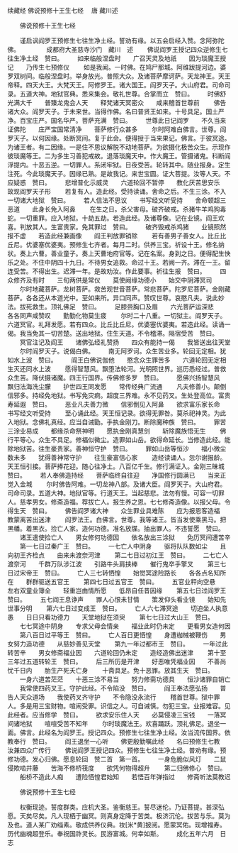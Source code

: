 续藏经   佛说预修十王生七经
　唐 藏川述
　　 

　　佛说预修十王生七经

　　谨启讽阎罗王预修生七往生净土经。誓劝有缘。以五会启经入赞。念阿弥陀佛。
　　　　成都府大圣慈寺沙门　藏川　述
　　佛说阎罗王授记四众逆修生七往生净土经　赞曰。
　　如来临般涅盘时　　广召天灵及地祇　　因为琰魔王授记　　乃传生七预修仪
　　如是我闻。一时佛。在鸠尸那城。阿维跋提河边。婆罗双树间。临般涅盘时。举身放光。普照大众。及诸菩萨摩诃萨。天龙神王。天王帝释。四天大王。大梵天王。阿修罗王。诸大国王。阎罗天子。大山府君。司命司录。五道大神。地狱官典。悉来集会。敬礼世尊。合掌而立　赞曰。
　　时佛舒光满大千　　普臻龙鬼会人天　　释梵诸天冥密众　　咸来稽首世尊前
　　佛告诸大众。阎罗天子。于未来世。当得作佛。名曰普贤王如来。十号具足。国土严净。百宝庄严。国名华严。菩萨充满　赞曰。
　　世尊此日记阎罗　　不久当来证佛陀　　庄严宝国常清净　　菩萨修行众甚多
　　尔时阿难白佛言。世尊。阎罗天子。以何因缘。处断冥间。复于此会。便得授于当来果记。佛言。于彼冥途。为诸王者。有二因缘。一是住不思议解脱不动地菩萨。为欲摄化极苦众生。示现作彼琰魔等王。二为多生习善犯戒故。退落琰魔天中。作大魔王。管摄诸鬼。科断阎浮提内。十恶五逆。一切罪人。系闭牢狱。日夜受苦。轮转其中。随业报身。定生注死。今此琰魔天子。因缘已熟。是故我记。来世宝圆。证大菩提。汝等人天。不应疑惑　赞曰。
　　悲增普化示威灵　　六道轮回不暂停　　教化厌苦思安乐　　故现阎罗天子形
　　若复有人。造此经。受持读诵。舍命之后。不生三涂。不入一切诸大地狱　赞曰。
　　若人信法不思议　　书写经文听受持　　舍命顿超三恶道　　此身长免入阿鼻
　　在生之日。杀父害母。破齐破戒。杀猪牛羊鸡狗毒蛇。一切重罪。应入地狱。十劫五劫。若造此经。及诸尊像。记在业镜。阎王欢喜。判放其人。生富贵家。免其罪过　赞曰。
　　破齐毁戒杀鸡猪　　业镜照然报不虚　　若造此经兼画像　　阎王判放罪销除
　　若有善男子善女人。比丘比丘尼。优婆塞优婆夷。预修生七齐者。每月二时。供养三宝。祈设十王。修名纳状。奏上六曹。善业童子。奏上天曹地府官等。记在名案。身到之日。便得配生快乐之处。不住中阴四十九日。不待男女追救。命过十王。若阙一齐。滞在一王。留连受苦。不得出生。迟滞一年。是故劝汝。作此要事。祈往生报　赞曰。
　　四众修齐及有时　　三旬两供是常仪　　莫使阙缘功德小　　始交中阴滞冥司
　　尔时地藏菩萨。龙树菩萨。救苦观世音菩萨。常悲菩萨。陀罗尼菩萨。金刚藏菩萨。各各还从本道光中。至如来所。异口同声。赞叹世尊。哀愍凡夫。说此妙法。拔死救生。顶礼佛足　赞曰。
　　足膝赍胸口及眉　　六光菩萨运深悲　　各各同声咸赞叹　　勤勤化物莫生疲
　　尔时二十八重。一切狱主。阎罗天子。六道冥官。礼拜发愿。若有四众。比丘比丘尼。优婆塞优婆夷。若造此经。读诵一偈。我当免其一切苦楚。送出地狱。住生天道。不令稽滞。隔宿受苦　赞曰。
　　冥官注记及阎王　　诸佛弘经礼赞扬　　四众有能持一偈　　我皆送出往天堂
　　尔时阎罗天子。说偈白佛。
　　南无阿罗诃。众生苦业多。轮回无定相。犹如水上波　赞曰。
　　阎王白佛说伽他　　愍念众生罪苦多　　六道轮回无定相　　生灭还同水上波
　　愿得智慧风。飘堕法轮河。光明照世界。巡历悉经过。普救众生苦。降伏摄诸魔。四王行国界。传佛修多罗　赞曰。
　　愿佛兴扬智慧风　　飘归法海洗尘朦　　护世四王同发愿　　常传经典广流通
　　凡夫修善小。颠倒信邪多。持经免地狱。书写免灾痾。超度三界难。永不见药叉。生处登高位。富贵寿延遐　赞曰。
　　恶业凡夫善力微　　信邪倒见入阿鼻　　欲求富乐家长命　　书写经文听受持
　　至心诵此经。天王恒记录。欲得无罪咎。莫杀祀神灵。为此入地狱。念佛礼真经。应当自诫勖。手执金刚刀。断除魔种族　赞曰。
　　罪苦三涂业易成　　都缘杀命祭神明　　愿执金刚真慧剑　　斩除魔族悟无生
　　佛行平等心。众生不具足。修福似微尘。造罪如山岳。欲得命延长。当修造此经。能除地狱苦。往生豪贵家。善神恒守护　赞曰。
　　罪如山岳等恒沙　　福小微尘数未多　　犹得善神常守护　　往生豪富信心家
　　造经读诵人。忽尔谢报龄。天王恒引接。菩萨捧花迎。随心往净土。八百亿千生。修行满证入。金刚三昧城　赞曰。
　　若人奉佛造持经　　菩萨临终自往迎　　净国修行圆满已　　当来正觉入金城
　　尔时佛告阿难。一切龙神八部。及诸大臣。阎罗天子。大山府君。司命司录。五道大神。地狱官等。行道天王。当起慈悲。法勿有慢。可容一切罪人。慈孝男女。修斋造福。荐拔亡人。报生养之恩。七七修斋造像。以报父母。令得生天　赞曰。
　　佛告阎罗诸大神　　众生罪业具难陈　　应为报恩客造福　　教蒙离苦出迷津
　　阎罗法王。白佛言。世尊。我等诸王。皆当发使乘黑马。把黑幡。着黑衣。捡亡人家。造何功德。准名放牒。抽出罪人。不违誓愿　赞曰。
　　诸王遣使捡亡人　　男女修何功德因　　依名放出三涂狱　　免历冥间遭苦辛
　　第一七日过秦广王　赞曰。
　　一七亡人中阴身　　驱将队队数如尘　　且向初王齐检点　　由来未渡奈河津
　　第二七日过初江王　赞曰。
　　二七亡人渡奈河　　千群万队涉江波　　引路牛头肩挟棒　　催行鬼卒手擎叉
　　第三七日过宋帝王　赞曰。
　　亡人三七转恓惶　　始觉冥途险路长　　各各点名知所在　　群群驱送五官王
　　第四七日过五官王　赞曰。
　　五官业秤向空悬　　左右双童业簿全　　轻重岂由情所愿　　低昂自任昔因缘
　　第五七日过阎罗王　赞曰。
　　五七阎王息诤声　　罪人心恨未甘情　　策发仰头看业镜　　始知先世事分明
　　第六七日过变成王　赞曰。
　　亡人六七滞冥途　　切迫坐人执意愚　　日日只看功德力　　天堂地狱在须臾
　　第七七日过大山王　赞曰。
　　七七冥途中阴身　　专求父母会情亲　　福业此时仍未定　　更看男女造何因
　　第八百日过平等王　赞曰。
　　亡人百日更恓惶　　身遭枷械被鞭伤　　男女努力造功德　　从慈妙善见天堂
　　第九一年过都市王　赞曰。
　　一年过此转苦辛　　男女修斋福业因　　六道轮回仍未定　　造经造佛出迷津
　　第十至三年过五道转轮王　赞曰。
　　后三所历是开津　　好恶唯凭福业因　　不善尚忧千日内　　胎生产死夭亡身
　　十斋具足。免十恶罪。放其生天　赞曰。
　　一身六道苦茫茫　　十恶三涂不易当　　努力修斋功德具　　恒沙诸罪自销亡
　　我常使四药叉王。守护此经。不令陷没　赞曰。
　　阎王奉法愿弘扬　　普告人天众道场　　我使药叉齐守护　　不令隐没永流行
　　稽首世尊。狱中罪人。多是用三宝财物。喧闹受罪。识信之人。可自诫慎。勿犯三宝。业报难容。见此经者。应当修学　赞曰。
　　欲求安乐住人天　　必莫侵凌三宝钱　　一落冥间诸地狱　　喧喧受苦不知年
　　尔时琰魔法王。欢喜踊跃。顶礼佛足。退坐一面。佛言。此经名为阎罗王。授记四众。预修生七往生净土经。汝当流传国界。依教奉行　赞曰。
　　阎王退坐一心听　　佛更殷勤嘱此经　　名曰预修生七教　　汝兼四众广传行
　　佛说阎罗王授记四众。预修生七往生净土经。普劝有缘。预修功德。发心归佛。愿息轮回　赞二首　第一首。
　　一身危脆似风灯　　二鼠侵欺啮井藤　　苦海不修桥筏度　　欲凭何物得超升
　　第二归佛修心　赞曰。
　　船桥不造此人痴　　遭险恓惶君始知　　若悟百年弹指过　　修斋听法莫教迟

　　佛说预修十王生七经

　　权衡现迹。誓度群类。应机大圣。鉴衡慈王。誓尽迷伦。乃证菩提。甚深弘愿。天矣尽矣。凡人现栖于幽冥。则真身定降于苦类。极济沉伦。拔苦与乐。莫为及也。道人某广劝缁素。敬成供养仪典。妆[米*黄]披阅。愿蒙冥佑。现增福寿。历代幽魂超登乐。奉祝国祚灵长。民游富城。何幸如斯。
　　成化五年六月　日志
